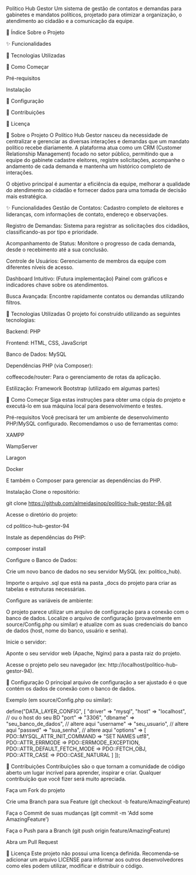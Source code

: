 Político Hub Gestor
Um sistema de gestão de contatos e demandas para gabinetes e mandatos políticos, projetado para otimizar a organização, o atendimento ao cidadão e a comunicação da equipe.

📑 Índice
Sobre o Projeto

✨ Funcionalidades

🚀 Tecnologias Utilizadas

🏁 Como Começar

Pré-requisitos

Instalação

🔧 Configuração

🤝 Contribuições

📄 Licença

📖 Sobre o Projeto
O Político Hub Gestor nasceu da necessidade de centralizar e gerenciar as diversas interações e demandas que um mandato político recebe diariamente. A plataforma atua como um CRM (Customer Relationship Management) focado no setor público, permitindo que a equipe do gabinete cadastre eleitores, registre solicitações, acompanhe o andamento de cada demanda e mantenha um histórico completo de interações.

O objetivo principal é aumentar a eficiência da equipe, melhorar a qualidade do atendimento ao cidadão e fornecer dados para uma tomada de decisão mais estratégica.

✨ Funcionalidades
Gestão de Contatos: Cadastro completo de eleitores e lideranças, com informações de contato, endereço e observações.

Registro de Demandas: Sistema para registrar as solicitações dos cidadãos, classificando-as por tipo e prioridade.

Acompanhamento de Status: Monitore o progresso de cada demanda, desde o recebimento até a sua conclusão.

Controle de Usuários: Gerenciamento de membros da equipe com diferentes níveis de acesso.

Dashboard Intuitivo: (Futura implementação) Painel com gráficos e indicadores chave sobre os atendimentos.

Busca Avançada: Encontre rapidamente contatos ou demandas utilizando filtros.

🚀 Tecnologias Utilizadas
O projeto foi construído utilizando as seguintes tecnologias:

Backend: PHP

Frontend: HTML, CSS, JavaScript

Banco de Dados: MySQL

Dependências PHP (via Composer):

coffeecode/router: Para o gerenciamento de rotas da aplicação.

Estilização: Framework Bootstrap (utilizado em algumas partes)

🏁 Como Começar
Siga estas instruções para obter uma cópia do projeto e executá-lo em sua máquina local para desenvolvimento e testes.

Pré-requisitos
Você precisará ter um ambiente de desenvolvimento PHP/MySQL configurado. Recomendamos o uso de ferramentas como:

XAMPP

WampServer

Laragon

Docker

E também o Composer para gerenciar as dependências do PHP.

Instalação
Clone o repositório:

git clone https://github.com/almeidasinop/politico-hub-gestor-94.git

Acesse o diretório do projeto:

cd politico-hub-gestor-94

Instale as dependências do PHP:

composer install

Configure o Banco de Dados:

Crie um novo banco de dados no seu servidor MySQL (ex: politico_hub).

Importe o arquivo .sql que está na pasta _docs do projeto para criar as tabelas e estruturas necessárias.

Configure as variáveis de ambiente:

O projeto parece utilizar um arquivo de configuração para a conexão com o banco de dados. Localize o arquivo de configuração (provavelmente em source/Config.php ou similar) e atualize com as suas credenciais do banco de dados (host, nome do banco, usuário e senha).

Inicie o servidor:

Aponte o seu servidor web (Apache, Nginx) para a pasta raiz do projeto.

Acesse o projeto pelo seu navegador (ex: http://localhost/politico-hub-gestor-94).

🔧 Configuração
O principal arquivo de configuração a ser ajustado é o que contém os dados de conexão com o banco de dados.

Exemplo (em source/Config.php ou similar):

define("DATA_LAYER_CONFIG", [
    "driver" => "mysql",
    "host" => "localhost", // ou o host do seu BD
    "port" => "3306",
    "dbname" => "seu_banco_de_dados", // altere aqui
    "username" => "seu_usuario", // altere aqui
    "passwd" => "sua_senha", // altere aqui
    "options" => [
        PDO::MYSQL_ATTR_INIT_COMMAND => "SET NAMES utf8",
        PDO::ATTR_ERRMODE => PDO::ERRMODE_EXCEPTION,
        PDO::ATTR_DEFAULT_FETCH_MODE => PDO::FETCH_OBJ,
        PDO::ATTR_CASE => PDO::CASE_NATURAL
    ]
]);

🤝 Contribuições
Contribuições são o que tornam a comunidade de código aberto um lugar incrível para aprender, inspirar e criar. Qualquer contribuição que você fizer será muito apreciada.

Faça um Fork do projeto

Crie uma Branch para sua Feature (git checkout -b feature/AmazingFeature)

Faça o Commit de suas mudanças (git commit -m 'Add some AmazingFeature')

Faça o Push para a Branch (git push origin feature/AmazingFeature)

Abra um Pull Request

📄 Licença
Este projeto não possui uma licença definida. Recomenda-se adicionar um arquivo LICENSE para informar aos outros desenvolvedores como eles podem utilizar, modificar e distribuir o código.